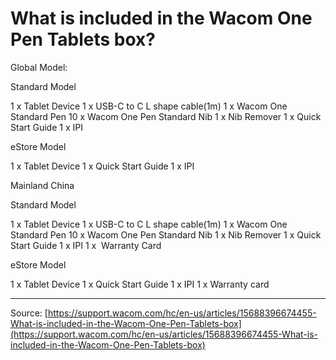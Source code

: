 # What is included in the Wacom One Pen Tablets box?

Global Model:

Standard Model

1 x Tablet Device
1 x USB-C to C L shape cable(1m)
1 x Wacom One Standard Pen
10 x Wacom One Pen Standard Nib
1 x Nib Remover
1 x Quick Start Guide
1 x IPI



eStore Model

1 x Tablet Device
1 x Quick Start Guide
1 x IPI





Mainland China

Standard Model

1 x Tablet Device
1 x USB-C to C L shape cable(1m)
1 x Wacom One Standard Pen
10 x Wacom One Pen Standard Nib
1 x Nib Remover
1 x Quick Start Guide
1 x IPI
1 x  Warranty Card 



eStore Model

1 x Tablet Device
1 x Quick Start Guide
1 x IPI
1 x Warranty card

---
Source: [https://support.wacom.com/hc/en-us/articles/15688396674455-What-is-included-in-the-Wacom-One-Pen-Tablets-box](https://support.wacom.com/hc/en-us/articles/15688396674455-What-is-included-in-the-Wacom-One-Pen-Tablets-box)
